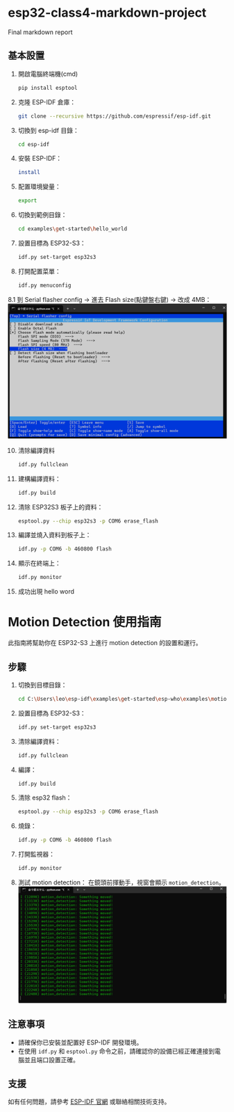 # esp32-class4-markdown-project
Final markdown report

## 基本設置

1. 開啟電腦終端機(cmd)
    ```sh
    pip install esptool
    ```
2. 克隆 ESP-IDF 倉庫：
    ```sh
    git clone --recursive https://github.com/espressif/esp-idf.git
    ```
3. 切換到 esp-idf 目錄：
    ```sh
    cd esp-idf
    ```
4. 安裝 ESP-IDF：
    ```sh
    install
    ```
5. 配置環境變量：
    ```sh
    export
    ```
6. 切換到範例目錄：
    ```sh
    cd examples\get-started\hello_world
    ```
7. 設置目標為 ESP32-S3：
    ```sh
    idf.py set-target esp32s3
    ```
8. 打開配置菜單：
    ```sh
    idf.py menuconfig
    ```
8.1 到 Serial flasher config -> 進去 Flash size(點鍵盤右鍵) -> 改成 4MB：
    <img width="600" alt="image" src="https://github.com/leo0525/esp32-class4-picture/blob/main/setting_flasher_config.png">
    
 
10. 清除編譯資料
    ```sh
    idf.py fullclean
    ```
11. 建構編譯資料：
    ```sh
    idf.py build
    ```
12. 清除 ESP32S3 板子上的資料：
    ```sh
    esptool.py --chip esp32s3 -p COM6 erase_flash
    ```
13. 編譯並燒入資料到板子上：
    ```sh
    idf.py -p COM6 -b 460800 flash
    ```
14. 顯示在終端上：
    ```sh
    idf.py monitor
    ```
15. 成功出現 hello word

# Motion Detection 使用指南

此指南將幫助你在 ESP32-S3 上進行 motion detection 的設置和運行。

## 步驟

1. 切換到目標目錄：
    ```sh
    cd C:\Users\leo\esp-idf\examples\get-started\esp-who\examples\motion_detection\lcd
    ```

2. 設置目標為 ESP32-S3：
    ```sh
    idf.py set-target esp32s3
    ```

3. 清除編譯資料：
    ```sh
    idf.py fullclean
    ```

4. 編譯：
    ```sh
    idf.py build
    ```

5. 清除 esp32 flash：
    ```sh
    esptool.py --chip esp32s3 -p COM6 erase_flash
    ```

6. 燒錄：
    ```sh
    idf.py -p COM6 -b 460800 flash
    ```

7. 打開監視器：
    ```sh
    idf.py monitor
    ```

8. 測試 motion detection：
    在鏡頭前揮動手，視窗會顯示 `motion_detection`。
    <img width="600" alt="image" src="https://github.com/leo0525/esp32-class4-picture/blob/main/motion_1.png">

## 注意事項

- 請確保你已安裝並配置好 ESP-IDF 開發環境。
- 在使用 `idf.py` 和 `esptool.py` 命令之前，請確認你的設備已經正確連接到電腦並且端口設置正確。

## 支援

如有任何問題，請參考 [ESP-IDF 官網](https://docs.espressif.com/projects/esp-idf/en/latest/esp32/index.html) 或聯絡相關技術支持。
